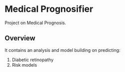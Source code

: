 # Medical Prognosifier
Project on Medical Prognosis.


## Overview
It contains an analysis and model building on predicting:
1. Diabetic retinopathy
2. Risk models
